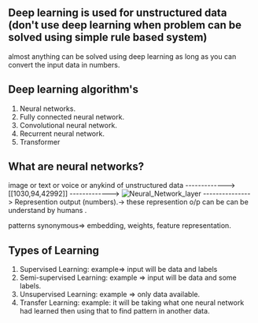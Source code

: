 ## Deep learning is used for unstructured data (don't use deep learning when problem can be solved using simple rule based system)
almost anything can be solved using deep learning as long as you can convert the input data in numbers.
## Deep learning algorithm's
1. Neural networks.
2. Fully connected neural network.
3. Convolutional neural network.
4. Recurrent neural network.
5. Transformer

## What are neural networks?

  image or text or voice or anykind of unstructured data  -------------> [[1030,94,42992]]  ------------->  ![Neural_Network_layer](https://github.com/user-attachments/assets/c25a894a-dc87-4498-8a06-d86a36f7dab1)  ---------------> Represention output (numbers).-> these represention o/p can be can be understand by humans .


patterns synonymous=> embedding, weights, feature representation. 


## Types of Learning
1. Supervised Learning: example=> input will be data and labels
2. Semi-supervised Learning: example => input will be data and some labels.
3. Unsupervised Learning: example => only data available. 
4. Transfer Learning: example: it will be taking what one neural network had learned then using that to find pattern in another data.


